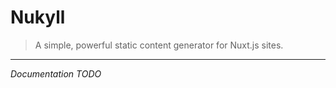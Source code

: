 # Nukyll

> A simple, powerful static content generator for Nuxt.js sites.

---

*Documentation TODO*